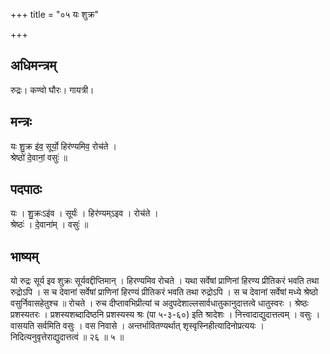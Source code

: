 +++
title = "०५ यः शुक्र"

+++
## अधिमन्त्रम्
रुद्रः। कण्वो घौरः। गायत्री।

## मन्त्रः
यः शु॒क्र इ॑व॒ सूर्यो॒ हिर॑ण्यमिव॒ रोच॑ते ।  
श्रेष्ठो॑ दे॒वानां॒ वसुः॑ ॥

## पदपाठः
यः । शु॒क्रःऽइ॑व । सूर्यः॑ । हिर॑ण्यम्ऽइव । रोच॑ते ।  
श्रेष्ठः॑ । दे॒वाना॑म् । वसुः॑ ॥

## भाष्यम्
यो रुद्रः सूर्य इव शुक्रः सूर्यवद्दीप्तिमान् । हिरण्यमिव रोचते । यथा सर्वेषां प्राणिनां हिरण्य प्रीतिकरं भवति तथा रुद्रोऽपि । स च देवानां सर्वेषां प्राणिनां हिरण्यं प्रीतिकरं भवति तथा रुद्रोऽपि । स च देवानां सर्वेषां मध्ये श्रेष्ठो वसुर्निवासहेतुश्च ॥ रोचते । रुच दीप्तावभिप्रीत्यां च अदुपदेशाल्लसार्वधातुकानुदात्तत्वे धातुस्वरः । श्रेष्ठः प्रशस्यतरः । प्रशस्यशब्दादिष्ठनि प्रशस्यस्य श्रः (पा ५-३-६०) इति श्रादेशः । नित्त्वादाद्युदात्तत्वम् । वसुः । वासयति सर्वमिति वसुः । वस निवासे । अन्तर्भावितण्यर्थात् शृस्वृस्निहीत्यादिनोप्रत्ययः । निदित्यनुवृत्तेराद्युदात्तत्वं ॥ २६ ॥ ५ ॥